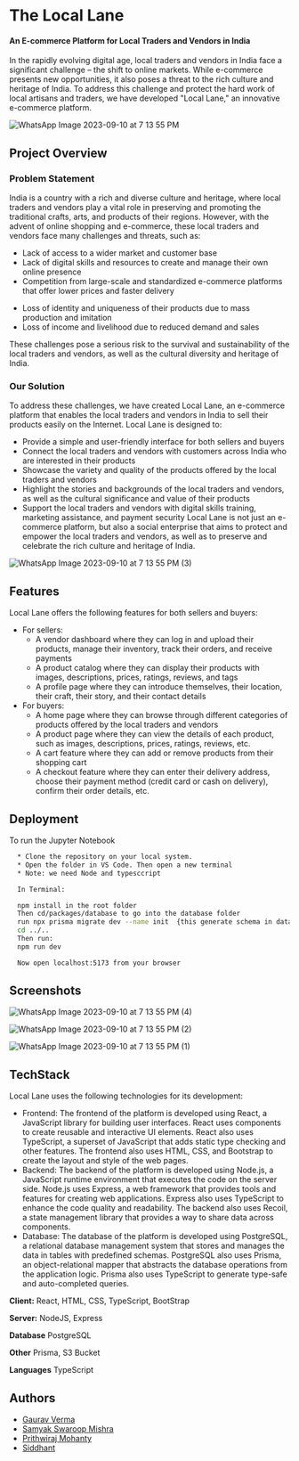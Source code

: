 
# The Local Lane

#### An E-commerce Platform for Local Traders and Vendors in India
In the rapidly evolving digital age, local traders and vendors in India face a significant challenge – the shift to online markets. While e-commerce presents new opportunities, it also poses a threat to the rich culture and heritage of India. To address this challenge and protect the hard work of local artisans and traders, we have developed "Local Lane," an innovative e-commerce platform.

![WhatsApp Image 2023-09-10 at 7 13 55 PM](https://github.com/uncleSlayer/hackodisha/assets/103797867/0a19c5d4-c413-4e7a-ab0c-eacd8ff7a50f)

## Project Overview

### Problem Statement
India is a country with a rich and diverse culture and heritage, where local traders and vendors play a vital role in preserving and promoting the traditional crafts, arts, and products of their regions. However, with the advent of online shopping and e-commerce, these local traders and vendors face many challenges and threats, such as:

* Lack of access to a wider market and customer base
* Lack of digital skills and resources to create and manage their own online presence
* Competition from large-scale and standardized e-commerce platforms that offer lower prices and faster delivery
- Loss of identity and uniqueness of their products due to mass production and imitation
- Loss of income and livelihood due to reduced demand and sales

These challenges pose a serious risk to the survival and sustainability of the local traders and vendors, as well as the cultural diversity and heritage of India.

### Our Solution

To address these challenges, we have created Local Lane, an e-commerce platform that enables the local traders and vendors in India to sell their products easily on the Internet. Local Lane is designed to:

- Provide a simple and user-friendly interface for both sellers and buyers
- Connect the local traders and vendors with customers across India who are interested in their products
- Showcase the variety and quality of the products offered by the local traders and vendors
- Highlight the stories and backgrounds of the local traders and vendors, as well as the cultural significance and value of their products
- Support the local traders and vendors with digital skills training, marketing assistance, and payment security
Local Lane is not just an e-commerce platform, but also a social enterprise that aims to protect and empower the local traders and vendors, as well as to preserve and celebrate the rich culture and heritage of India.

![WhatsApp Image 2023-09-10 at 7 13 55 PM (3)](https://github.com/uncleSlayer/hackodisha/assets/103797867/8f9891e8-b29f-46d0-9a26-8c4592897da9)
## Features

Local Lane offers the following features for both sellers and buyers:
- For sellers:
  - A vendor dashboard where they can log in and upload their products, manage their inventory, track their orders, and receive payments
  - A product catalog where they can display their products with images, descriptions, prices, ratings, reviews, and tags
  - A profile page where they can introduce themselves, their location, their craft, their story, and their contact details
- For buyers:
  - A home page where they can browse through different categories of products offered by the local traders and vendors
  - A product page where they can view the details of each product, such as images, descriptions, prices, ratings, reviews, etc.
  - A cart feature where they can add or remove products from their shopping cart
  - A checkout feature where they can enter their delivery address, choose their payment method (credit card or cash on delivery), confirm their order details, etc.



## Deployment

To run the Jupyter Notebook

```bash
  * Clone the repository on your local system.
  * Open the folder in VS Code. Then open a new terminal
  * Note: we need Node and typesccript

  In Terminal:

  npm install in the root folder 
  Then cd/packages/database to go into the database folder
  run npx prisma migrate dev --name init  {this generate schema in database}
  cd ../..
  Then run:
  npm run dev

  Now open localhost:5173 from your browser 
```


## Screenshots

![WhatsApp Image 2023-09-10 at 7 13 55 PM (4)](https://github.com/uncleSlayer/hackodisha/assets/103797867/100e3517-2fda-4441-bce5-0bc821634b12)



![WhatsApp Image 2023-09-10 at 7 13 55 PM (2)](https://github.com/uncleSlayer/hackodisha/assets/103797867/6a4f6ec9-f9df-4550-b8ee-44da4cdf43bd)

![WhatsApp Image 2023-09-10 at 7 13 55 PM (1)](https://github.com/uncleSlayer/hackodisha/assets/103797867/f1222e67-6c94-4f7f-86d5-3b0777006adf)


## TechStack

Local Lane uses the following technologies for its development:

- Frontend: The frontend of the platform is developed using React, a JavaScript library for building user interfaces. React uses components to create reusable and interactive UI elements. React also uses TypeScript, a superset of JavaScript that adds static type checking and other features. The frontend also uses HTML, CSS, and Bootstrap to create the layout and style of the web pages.
- Backend: The backend of the platform is developed using Node.js, a JavaScript runtime environment that executes the code on the server side. Node.js uses Express, a web framework that provides tools and features for creating web applications. Express also uses TypeScript to enhance the code quality and readability. The backend also uses Recoil, a state management library that provides a way to share data across components.
- Database: The database of the platform is developed using PostgreSQL, a relational database management system that stores and manages the data in tables with predefined schemas. PostgreSQL also uses Prisma, an object-relational mapper that abstracts the database operations from the application logic. Prisma also uses TypeScript to generate type-safe and auto-completed queries.


**Client:** React, HTML, CSS, TypeScript, BootStrap 

**Server:** NodeJS, Express

**Database** PostgreSQL

**Other** Prisma, S3 Bucket

**Languages** TypeScript

## Authors

- [Gaurav Verma](https://github.com/Gaurav07076/)
- [Samyak Swaroop Mishra](https://github.com/samyak269)
- [Prithwiraj Mohanty](https://github.com/The-Prithwiraj06)
- [Siddhant](https://github.com/uncleSlayer)

